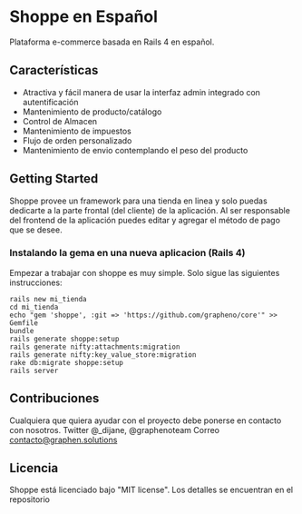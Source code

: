 # Shoppe en Español

Plataforma e-commerce basada en Rails 4 en español.


## Características

* Atractiva y fácil manera de usar la interfaz admin integrado con autentificación
* Mantenimiento de producto/catálogo
* Control de Almacen
* Mantenimiento de impuestos
* Flujo de orden personalizado
* Mantenimiento de envio contemplando el peso del producto

## Getting Started

Shoppe provee un framework para una tienda en linea y solo puedas dedicarte a la parte frontal (del cliente) de la aplicación. Al ser responsable del frontend de la aplicación puedes editar y agregar el método de pago que se desee.

### Instalando la gema en una nueva aplicacion (Rails 4)

Empezar a trabajar con shoppe es muy simple. Solo sigue las siguientes instrucciones:

    rails new mi_tienda
    cd mi_tienda
    echo "gem 'shoppe', :git => 'https://github.com/grapheno/core'" >> Gemfile
    bundle
    rails generate shoppe:setup
    rails generate nifty:attachments:migration
    rails generate nifty:key_value_store:migration
    rake db:migrate shoppe:setup
    rails server

## Contribuciones

Cualquiera que quiera ayudar con el proyecto debe ponerse en contacto con nosotros. 
Twitter @_dijane, @graphenoteam
Correo contacto@graphen.solutions

## Licencia

Shoppe está licenciado bajo "MIT license". Los detalles se encuentran en el repositorio
